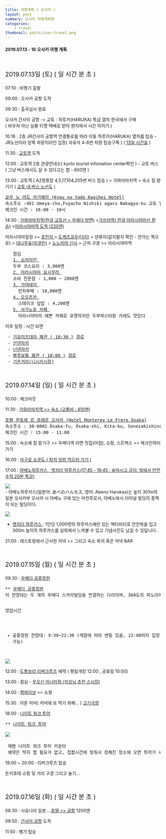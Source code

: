 ```yaml
---
title: 여행계획 ( 오사카 )
layout: post
summary: 오사카 여행계획편
categories: 
    - travel
thumbnail: posts/icon-travel.png
---
```

#### 2019.07.13 - 16 오사카 여행 계획
<br/>
<p class="text-danger bold-text" style="font-size:20px">2019.07.13일 (토) ( <span id="days"></span>일 <span id="hour"></span>시간 <span id="minute"></span>분 <span id="second"></span>초 )</p> 
<p>07:10 : 비행기 출발</p>
<p>09:00 : 오사카 공항 도착</p>
<p>09:30 : 출국심사 완료</p>
<p class="text-danger">오사카 간사이 공항 -> 교토 : 하루카(HARUKA) 특급 열차 한국에서 구매 <br/> ( 바우처 아닌 실물 티켓 택배로 받아 현지에서 시간 아끼기 )</p>
<p>10:16 : 2층 JR간사이 공항역 연결통로를 따라 이동 하루카(HARUKA) 열차를 탑승 - JR노선이라 왼쪽 파랑이라인 입장( 자유석 4-6번 차량 탑승구쪽 ) ( <a href="http://time.jr-odekake.net/cgi-bin/mydia.cgi?MODE=11&FUNC=0&EKI=Kansai-airport&SENK=&DIR=&DDIV=&CDAY=&DITD=&DATE=20190713&COMPANY_CODE=401&COUNTRY_CODE=en&INBOUND_CODE=7&yearmonth=201907&day=13&x=60&y=4" target="_blank">13일 시간표</a> )</p>
<p>11:30 : <a href="https://goo.gl/maps/wEuNDVrJaJDevKS58" target="_blank">교토역</a> 도착</p>
<p>12:00 : 교토역 2층 관광안내소( kyoto tourist infomation center확인 ) - 교토 버스 ( 그냥 버스에서도 살 수 있다고는 함 - 600엔 )</p>
<p>13:00 : 교토역 ( A2정류장 4,5,17,104,205번 버스 탑승 ) > 가와라마치역 > 숙소 짐 맡기기 ( <a href="https://www2.city.kyoto.lg.jp/kotsu/webguide/ko/comm/routemap.html" target="_blank">교토 내 버스 노선도</a> )</p>
<pre>
<a href="https://maps.app.goo.gl/h8abA2UkoY3wonLR8" target="_blank">쿄우 노 야도 카기헤이 (Kyou no Yado Kagihei Hotel)</a>
숙소주소 :481 Umeya-cho,Fuyacho Nishiki agaru Nakagyo-ku 교토 일본 604-8057
체크인 시간 : 16:00 - 10시
</pre>
<p>14:30 : <a href="https://goo.gl/maps/LJEUdtrEjh8H4RvM8" target="_blank">가와라마치역(한큐 교토선 > 우메다 방면)</a> ><a href="https://goo.gl/maps/8SvPUBt6kDpjXarP6" target="_blank">가쓰라역( 한큐 아라시야마선 환승)</a> ><a href="https://goo.gl/maps/8SvPUBt6kDpjXarP6" target="_blank">아라시야마역 도착 (220엔)</a></p>
<p class="bold-text text-danger"> 아라시야마일정 >> <a href="https://goo.gl/maps/XbQkSSB7rY5RbBQX6" target="_blank"> 호린지 </a> > <a href="https://goo.gl/maps/u1QjxEFhDdqeXpTW7" target="_blank">도케츠쿄우(다리)</a> > 덴류지(갈지말지 확인 - 안가는 쪽으로) > <a href="https://g.page/arashiyama-bamboo-forest?share" target="_blank">대나무숲(치쿠린)</a>  >  <a href="https://goo.gl/maps/Jsae4hVS3yz12Nxk9" target="_blank">노노미야 신사</a> 
> 근처 구경 >> 아라시야마역 </p>
<pre>
   점심
   <a href="https://goo.gl/maps/2rUL8d4ULVp5QWK69" target="_blank">1. 쇼라이안 </a>
   두부 코스요리 : 3,800엔
   <a href="https://goo.gl/maps/9XUbFoNvHhSqpFJw6" target="_blank">2. 아라시야마 요시무라 </a>
   소바 전문점 : 1,000 ~ 2000엔
   <a href="https://goo.gl/maps/T1WHKXDdTaLc9Ja5A" target="_blank">3. 가야테이 </a>
     런치부페 : 18,000엔
   <a href="https://goo.gl/maps/Nj5rGjA85owoMLEt6" target="_blank">4. 오오츠카 </a>
     스테이크 덮밥 : 4,200엔
   <a href="https://goo.gl/maps/oUjUBrtwSowEhykf6" target="_blank">5. 사가노유 카페 </a>
     아라시야마의 예쁜 카페로 유명하지만 두부파스타랑 카레도 맛있다
</pre>
<p>이후 일정 : 시간 되면</p>
<pre>
 - <a href="https://goo.gl/maps/h3vFBBa3VT3qpvZR7" target="_blank">기요미즈데라 폐관 ( 18:30 )</a> <a href="https://goo.gl/maps/qYq3SgC9ahEpsYM87" target="_blank">경로</a>
 - <a href="https://goo.gl/maps/igtyZUPy4QWsKgQa9" target="_blank">산넨자카</a> 
 - <a href="https://goo.gl/maps/2EpJhLgrAczRVysD7" target="_blank">닌넨자카</a> 
 - <a href="https://goo.gl/maps/f2rCAYPbQ5vnVCdd9" target="_blank">블루보틀 폐관 ( 18:00 )</a> <a href="https://goo.gl/maps/zfB9tVMf1tnqjkr89" target="_blank">경로</a>
 - <a href="https://goo.gl/maps/mUqhSrsGCCALj17Z7" target="_blank">기온거리(니시키시장)</a>
</pre>
<br/>
<p class="text-danger bold-text" style="font-size:20px">2019.07.14일 (일) ( <span id="days2"></span>일 <span id="hour2"></span>시간 <span id="minute2"></span>분 <span id="second2"></span>초 )</p>
<p>10:00 : 체크아웃</p>
<p>11:30 : <a href="https://goo.gl/maps/P8671AMxdeFc7a8NA" target="_blank">가와라마치역 >> 숙소 (교통비 : 
410엔)</a> </p>
<pre>
<a href="https://goo.gl/maps/vGdtQjjqkJcPancf6" target="_blank">호텔 몬토레 르 프레르 오사카 (Hotel Monterey Le Frere Osaka)</a>
숙소주소 : 30-0002 Ōsaka-fu, Ōsaka-shi, Kita-ku, Sonezakishinchi, 1-chōme−12, 曽根崎新地 1丁目 12番8号
체크인 시간 : 15:00 - 11:00
</pre>
<p>15:00 : 숙소에 짐 맡기구 >> 우메다역 라면 맛집(아점), 쇼핑, 스트벅스 >> 체크인하러가기 </p>
<p>16:00 : <a href="https://goo.gl/maps/Lt7SoiYR56Fb6wE99" target="_blank">마구로 쇼쿠도 ( 참치 
덮밥 먹으러 가기
)</a></p>
<p>17:00 : <a href="https://goo.gl/maps/rGsokHnyQFRjMswh6" target="_blank">아베노하루카스 ,
엣지더 하루카스(17:45 - 19:45 : 술마시고 금지, 밖에서 안전수칙 20분 특강)</a></p>
<img src="/assets/img/posts/travel/abeno-300.png" class="ratio-100" style="max-width:757px;"/> <br/>
 - 아베노하루카스(일본어: あべのハルカス, 영어: Abeno Harukas)는 높이 301m의 일본 오사카부 오사카 시 아베노 구에 있는 마천루로서, 아베노바시 터미널 빌딩의 중핵이 되는 빌딩이다.<br/>
 
<img src="/assets/img/posts/travel/edge-haru.png" class="ratio-100" style="max-width:555px;"><br/>
 - <a href="https://www.abenoharukas-300.jp/observatory/edge/kr/" target="_blank"> 엣지더 하루카스 </a>  : 1인당 1,000엔의 하루카스에만 있는 액티비티로 안전복을 입고 300m 높이의 하루카스를 실외에서 느껴볼 수 있고 기념사진도 남길 수 있답니다.

<p>21:00 : 레스토랑에서 근사한 저녁 >> 그리고 숙소 복귀 혹은 저녁 BAR</p>
<br/>
<p class="text-danger bold-text" style="font-size:20px">2019.07.15일 (월) ( <span id="days3"></span>일 <span id="hour3"></span>시간 <span id="minute3"></span>분 <span id="second3"></span>초 )</p>
<p> 09:30 : <a href="https://goo.gl/maps/4vr1eNNRxiCCeaUS9" target="_blank">우메다 공중정원</a></p>
<pre>
** <a class="bold-text" href="https://osaka-info.jp/ko/page/umeda-sky-building" target="_blank">우메다 공중정원</a>
이 전망대는 두 개의 우메다 스카이빌딩을 연결하는 다리이며, 360도의 파노라마 전경을 장애물 없이 볼 수 있도록 설계된 도너츠 형태의 지붕이 특징이다. 멋진 광경을 즐기면서 지상 170m에서 부는 바람을 직접 느낄 수 있다.이 전망대에서 낮에는 오사카시내뿐만 아니라 멀리 떨어진 아와지 섬도 볼 수가 있고, 밤에는 화려한 오사카의 야경을 감상할 수 있다. 빌딩 지하에는1920년대 오사카의 전통 이미지를 지닌 타키미코지라는 음식가가 있다.

<span class="bold-text">영업시간</span>
 - 공중정원 전망대: 9:30~22:30 (계절에 따라 변동 있음, 22:00까지 입장 가능) 
<img src="/assets/img/posts/travel/sky-park.png" class="ratio-100" style="max-width:658px;" />
</pre>
<p> 12:00 : <a href="https://goo.gl/maps/WMSAWRmeN6DSNfVc6" target="_blank">도톰보리 리버크루즈</a> 예약 ( 평일개장 12:00 , 공휴일 10:00)</p>
<p> 13:00 : 점심 - <a href="https://goo.gl/maps/NNQLSZnDSCiGhwFc8" target="_blank">우오신 미나미점 (지섭님 추천 스시집)</a></p>
<p> 14:00 : <a href="https://goo.gl/maps/x3PXSRYKtHZc1aAR8" target="_blank">햅파이브</a> >> 쇼핑</p>
<p> 15:30 : 이른 저녁( 저녁에 또 먹기 위해... ) <a href=" https://goo.gl/maps/NPnZBYDp38Ku1iR88" target="_blank">고기극장</a></p>
<p> 18:00 : <a href="https://goo.gl/maps/Zuom5MAoGitQVNmf9" target="_blank">나이트 워크 투어</a> </p>
<pre>
** <a class="bold-text" href="https://nightwalk.jp/ko/" target="_blank">나이트 워크 투어</a> <br/>
<img src="/assets/img/posts/travel/Nitght-walk-tour.png" class="ratio-100" style="max-width:1030px;"/> <br/>
 재팬 나이트 워크 투어 카운터
 예약은 딱히 할 필요가 없고, 집합시간에 맞춰서 정해진 장소에 오면 투어가 시작되는 형태.
</pre>

<p> 19:00 ~ 20:00 : 리버크루즈 탑승</p>
<p> 돈키호테 쇼핑 및 거리 구경 그리고 놀기...</p>

<br/>
<p class="text-danger bold-text" style="font-size:20px">2019.07.16일 (화) ( <span id="days4"></span>일 <span id="hour4"></span>시간 <span id="minute4"></span>분 <span id="second4"></span>초 )</p>
<p>08:30 : 사요나라 일본....<a href="https://goo.gl/maps/1A4k1Ehw8owcrKUS8" target="_blank">호텔 >> 공항</a> 1200엔</p>
<p>09:50 : <a href="https://goo.gl/maps/rtoctYw3sAHTrt3j8" target="_blank"> 간사이 공항</a> 도착</p>
<p>11:50 : 뱅기 탑승</p>
 
<script async type="text/javascript">
getTime();

function getTime(){
    var date        = new Date();
    var targetData  = new Date('2019-07-13T07:10:00');
    var interval    = targetData - date;
    var getDate     = changeDate( interval, [12,30.4375,24,60,60,1000] );
    $('#days').text(getDate[2])
    $('#hour').text(getDate[3])
    $('#minute').text(getDate[4])
    $('#second').text(getDate[5])
    
    targetData  = new Date('2019-07-14T00:00:00');
    interval    = targetData - date;
    getDate     = changeDate( interval, [12,30.4375,24,60,60,1000] );
    $('#days2').text(getDate[2])
    $('#hour2').text(getDate[3])
    $('#minute2').text(getDate[4])
    $('#second2').text(getDate[5])

    targetData  = new Date('2019-07-15T00:00:00');
    interval    = targetData - date;
    getDate     = changeDate( interval, [12,30.4375,24,60,60,1000] );
    $('#days3').text(getDate[2])
    $('#hour3').text(getDate[3])
    $('#minute3').text(getDate[4])
    $('#second3').text(getDate[5])
    
    targetData  = new Date('2019-07-16T00:00:00');
    interval    = targetData - date;
    getDate     = changeDate( interval, [12,30.4375,24,60,60,1000] );
    $('#days4').text(getDate[2])
    $('#hour4').text(getDate[3])
    $('#minute4').text(getDate[4])
    $('#second4').text(getDate[5])

    setTimeout(getTime, 1000);
   
}
function changeDate ( interVal, changer ){
    var result = [];
    var multiful = 1;
    for( index = 0; index < changer.length; index++ ){
        multiful = multiful*changer[index];
    }
    for( index = 0; index < changer.length; index++ ){
      var input = 0;
        if(index == 0){
            var input = Math.floor(interVal / multiful);
        } else {
            var afterMultiful = multiful/changer[index-1];
            var input = Math.floor((interVal % multiful) / afterMultiful);
            multiful = afterMultiful;
        }
         
         result.push(input);
    }
    
    return result;
}

</script>
